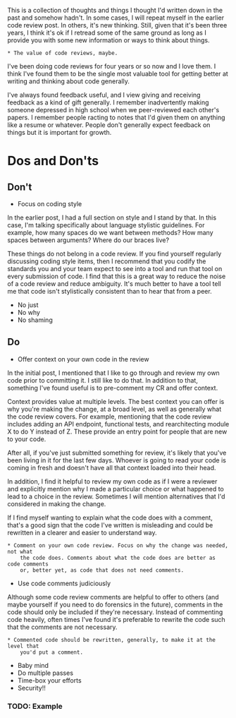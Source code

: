 
This is a collection of thoughts and things I thought I'd written down in the
past and somehow hadn't. In some cases, I will repeat myself in the earlier code
review post. In others, it's new thinking. Still, given that it's been three
years, I think it's ok if I retread some of the same ground as long as I provide
you with some new information or ways to think about things.

    * The value of code reviews, maybe.

I've been doing code reviews for four years or so now and I love them. I think
I've found them to be the single most valuable tool for getting better at
writing and thinking about code generally.

I've always found feedback useful,
and I view giving and receiving feedback as a kind of gift generally. I remember
inadvertently making someone depressed in high school when we peer-reviewed each
other's papers. I remember people racting to notes that I'd given them on
anything like a resume or whatever. People don't generally expect feedback on
things but it is important for growth.

# Dos and Don'ts

## Don't

* Focus on coding style

In the earlier post, I had a full section on style and I stand by that. In this
case, I'm talking specifically about language stylistic guidelines. For example,
how many spaces do we want between methods? How many spaces between arguments?
Where do our braces live?

These things do not belong in a code review. If you find yourself regularly
discussing coding style items, then I recommend that you codify the standards
you and your team expect to see into a tool and run that tool on every
submission of code. I find that this is a great way to reduce the noise of
a code review and reduce ambiguity. It's much better to have a tool tell me that
code isn't stylistically consistent than to hear that from a peer.

* No just
* No why
* No shaming

## Do

* Offer context on your own code in the review

In the initial post, I mentioned that I like to go through and review my own
code prior to committing it. I still like to do that. In addition to that,
something I've found useful is to pre-comment my CR and offer context.

Context provides value at multiple levels. The best context you can offer is why
you're making the change, at a broad level, as well as generally what the code
review covers. For example, mentioning that the code review includes adding an
API endpoint, functional tests, and rearchitecting module X to do Y instead of Z.
These provide an entry point for people that are new to your code.

After all, if
you've just submitted something for review, it's likely that you've been living
in it for the last few days. Whoever is going to read your code is coming in
fresh and doesn't have all that context loaded into their head.

In addition, I find it helpful to review my own code as if I were a reviewer and
explicitly mention why I made a particular choice or what happened to lead to
a choice in the review. Sometimes I will mention alternatives that I'd
considered in making the change.

If I find myself wanting to explain what the
code does with a comment, that's a good sign that the code I've written is
misleading and could be rewritten in a clearer and easier to understand way.

    * Comment on your own code review. Focus on why the change was needed, not what
        the code does. Comments about what the code does are better as code comments
        or, better yet, as code that does not need comments.

* Use code comments judiciously

Although some code review comments are helpful to offer to others (and maybe
yourself if you need to do forensics in the future), comments in the code should
only be included if they're necessary. Instead of commenting code heavily, often
times I've found it's preferable to rewrite the code such that the comments are
not necessary.

    * Commented code should be rewritten, generally, to make it at the level that
        you'd put a comment.

* Baby mind
* Do multiple passes
* Time-box your efforts
* Security!!

### TODO: Example
